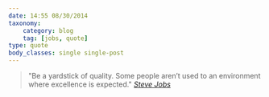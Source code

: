 ```yaml
---
date: 14:55 08/30/2014
taxonomy:
    category: blog
    tag: [jobs, quote]
type: quote
body_classes: single single-post
---
```


>"Be a yardstick of quality. Some people aren’t used to an environment where excellence is expected."
<cite><a href="#">Steve Jobs</a></cite>
